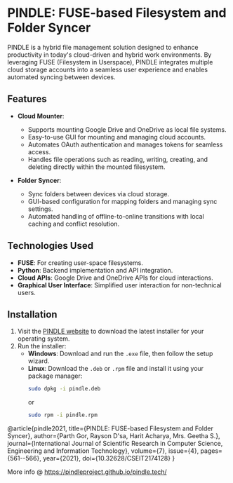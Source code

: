 # PINDLE: FUSE-based Filesystem and Folder Syncer

PINDLE is a hybrid file management solution designed to enhance productivity in today's cloud-driven and hybrid work environments. By leveraging FUSE (Filesystem in Userspace), PINDLE integrates multiple cloud storage accounts into a seamless user experience and enables automated syncing between devices.

## Features

- **Cloud Mounter**:
  - Supports mounting Google Drive and OneDrive as local file systems.
  - Easy-to-use GUI for mounting and managing cloud accounts.
  - Automates OAuth authentication and manages tokens for seamless access.
  - Handles file operations such as reading, writing, creating, and deleting directly within the mounted filesystem.

- **Folder Syncer**:
  - Sync folders between devices via cloud storage.
  - GUI-based configuration for mapping folders and managing sync settings.
  - Automated handling of offline-to-online transitions with local caching and conflict resolution.

## Technologies Used

- **FUSE**: For creating user-space filesystems.
- **Python**: Backend implementation and API integration.
- **Cloud APIs**: Google Drive and OneDrive APIs for cloud interactions.
- **Graphical User Interface**: Simplified user interaction for non-technical users.

## Installation

1. Visit the [PINDLE website](https://pindleproject.github.io/pindle.tech/) to download the latest installer for your operating system.
2. Run the installer:
   - **Windows**: Download and run the `.exe` file, then follow the setup wizard.
   - **Linux**: Download the `.deb` or `.rpm` file and install it using your package manager:
     ```bash
     sudo dpkg -i pindle.deb
     ```
     or
     ```bash
     sudo rpm -i pindle.rpm
     ```

@article{pindle2021,
  title={PINDLE: FUSE-based Filesystem and Folder Syncer},
  author={Parth Gor, Rayson D'sa, Harit Acharya, Mrs. Geetha S.},
  journal={International Journal of Scientific Research in Computer Science, Engineering and Information Technology},
  volume={7},
  issue={4},
  pages={561--566},
  year={2021},
  doi={10.32628/CSEIT2174128}
}

More info @ https://pindleproject.github.io/pindle.tech/
